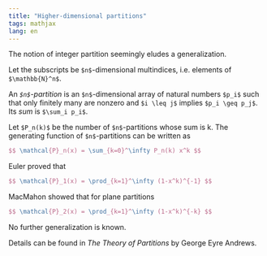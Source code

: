 ```yaml
---
title: "Higher-dimensional partitions"
tags: mathjax
lang: en
---
```



The notion of integer partition seemingly eludes a generalization.


Let the subscripts be `$n$`-dimensional multindices, i.e. elements of `$\mathbb{N}^n$`.

An *`$n$`-partition* is an `$n$`-dimensional array of natural numbers `$p_i$` such that only finitely many are nonzero and `$i \leq j$` implies `$p_i \geq p_j$`. Its *sum* is `$\sum_i p_i$`.

Let `$P_n(k)$` be the number of `$n$`-partitions whose sum is k. The generating function of `$n$`-partitions can be written as

``` tex
$$ \mathcal{P}_n(x) = \sum_{k=0}^\infty P_n(k) x^k $$
```

Euler proved that

``` tex
$$ \mathcal{P}_1(x) = \prod_{k=1}^\infty (1-x^k)^{-1} $$
```

MacMahon showed that for plane partitions

``` tex
$$ \mathcal{P}_2(x) = \prod_{k=1}^\infty (1-x^k)^{-k} $$
```

No further generalization is known.

Details can be found in *The Theory of Partitions* by George Eyre Andrews.
